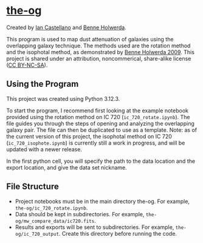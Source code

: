 # [the-og](https://github.com/castiann/the-og)
Created by [Ian Castellano](https://orcid.org/0009-0006-0104-6045) and [Benne Holwerda](https://orcid.org/0000-0002-4884-6756).

This program is used to map dust attenuation of galaxies using the overlapping galaxy technique. The methods used are the rotation method and the isophotal method, as demonstrated by [Benne Holwerda 2009](https://ui.adsabs.harvard.edu/abs/2009AJ....137.3000H/abstract). This project is shared under an attribution, noncommerical, share-alike license ([CC BY-NC-SA](https://creativecommons.org/licenses/by-nc-sa/4.0/)).

## Using the Program
This project was created using Python 3.12.3.

To start the program, I recommend first looking at the example notebook provided using the rotation method on IC 720 (`ic_720_rotate.ipynb`). The file guides you through the steps of opening and analyzing the overlapping galaxy pair. The file can then be duplicated to use as a template. Note: as of the current version of this project, the isophotal method on IC 720 (`ic_720_isophote.ipynb`) is currently still a work in progress, and will be updated with a newer release.

In the first python cell, you will specify the path to the data location and the export location, and give the data set nickname.

## File Structure
- Project notebooks must be in the main directory the-og. For example, `the-og/ic_720_rotate.ipynb`.
- Data should be kept in subdirectories. For example, `the-og/mw_compare_data/ic720.fits`.
- Results and exports will be sent to subdirectories. For example, `the-og/ic_720_output`. Create this directory before running the code.
